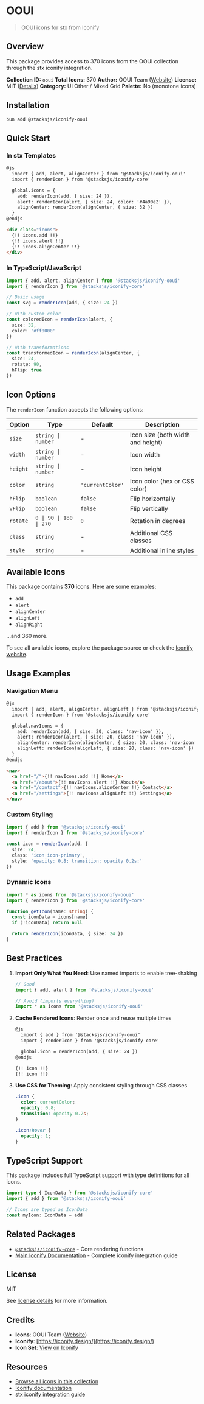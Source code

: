 # OOUI

> OOUI icons for stx from Iconify

## Overview

This package provides access to 370 icons from the OOUI collection through the stx iconify integration.

**Collection ID:** `ooui`
**Total Icons:** 370
**Author:** OOUI Team ([Website](https://github.com/wikimedia/oojs-ui))
**License:** MIT ([Details](https://github.com/wikimedia/oojs-ui/blob/master/LICENSE-MIT))
**Category:** UI Other / Mixed Grid
**Palette:** No (monotone icons)

## Installation

```bash
bun add @stacksjs/iconify-ooui
```

## Quick Start

### In stx Templates

```html
@js
  import { add, alert, alignCenter } from '@stacksjs/iconify-ooui'
  import { renderIcon } from '@stacksjs/iconify-core'

  global.icons = {
    add: renderIcon(add, { size: 24 }),
    alert: renderIcon(alert, { size: 24, color: '#4a90e2' }),
    alignCenter: renderIcon(alignCenter, { size: 32 })
  }
@endjs

<div class="icons">
  {!! icons.add !!}
  {!! icons.alert !!}
  {!! icons.alignCenter !!}
</div>
```

### In TypeScript/JavaScript

```typescript
import { add, alert, alignCenter } from '@stacksjs/iconify-ooui'
import { renderIcon } from '@stacksjs/iconify-core'

// Basic usage
const svg = renderIcon(add, { size: 24 })

// With custom color
const coloredIcon = renderIcon(alert, {
  size: 32,
  color: '#ff0000'
})

// With transformations
const transformedIcon = renderIcon(alignCenter, {
  size: 24,
  rotate: 90,
  hFlip: true
})
```

## Icon Options

The `renderIcon` function accepts the following options:

| Option | Type | Default | Description |
|--------|------|---------|-------------|
| `size` | `string \| number` | - | Icon size (both width and height) |
| `width` | `string \| number` | - | Icon width |
| `height` | `string \| number` | - | Icon height |
| `color` | `string` | `'currentColor'` | Icon color (hex or CSS color) |
| `hFlip` | `boolean` | `false` | Flip horizontally |
| `vFlip` | `boolean` | `false` | Flip vertically |
| `rotate` | `0 \| 90 \| 180 \| 270` | `0` | Rotation in degrees |
| `class` | `string` | - | Additional CSS classes |
| `style` | `string` | - | Additional inline styles |

## Available Icons

This package contains **370** icons. Here are some examples:

- `add`
- `alert`
- `alignCenter`
- `alignLeft`
- `alignRight`

...and 360 more.

To see all available icons, explore the package source or check the [Iconify website](https://icon-sets.iconify.design/ooui/).

## Usage Examples

### Navigation Menu

```html
@js
  import { add, alert, alignCenter, alignLeft } from '@stacksjs/iconify-ooui'
  import { renderIcon } from '@stacksjs/iconify-core'

  global.navIcons = {
    add: renderIcon(add, { size: 20, class: 'nav-icon' }),
    alert: renderIcon(alert, { size: 20, class: 'nav-icon' }),
    alignCenter: renderIcon(alignCenter, { size: 20, class: 'nav-icon' }),
    alignLeft: renderIcon(alignLeft, { size: 20, class: 'nav-icon' })
  }
@endjs

<nav>
  <a href="/">{!! navIcons.add !!} Home</a>
  <a href="/about">{!! navIcons.alert !!} About</a>
  <a href="/contact">{!! navIcons.alignCenter !!} Contact</a>
  <a href="/settings">{!! navIcons.alignLeft !!} Settings</a>
</nav>
```

### Custom Styling

```typescript
import { add } from '@stacksjs/iconify-ooui'
import { renderIcon } from '@stacksjs/iconify-core'

const icon = renderIcon(add, {
  size: 24,
  class: 'icon icon-primary',
  style: 'opacity: 0.8; transition: opacity 0.2s;'
})
```

### Dynamic Icons

```typescript
import * as icons from '@stacksjs/iconify-ooui'
import { renderIcon } from '@stacksjs/iconify-core'

function getIcon(name: string) {
  const iconData = icons[name]
  if (!iconData) return null

  return renderIcon(iconData, { size: 24 })
}
```

## Best Practices

1. **Import Only What You Need**: Use named imports to enable tree-shaking
   ```typescript
   // Good
   import { add, alert } from '@stacksjs/iconify-ooui'

   // Avoid (imports everything)
   import * as icons from '@stacksjs/iconify-ooui'
   ```

2. **Cache Rendered Icons**: Render once and reuse multiple times
   ```html
   @js
     import { add } from '@stacksjs/iconify-ooui'
     import { renderIcon } from '@stacksjs/iconify-core'

     global.icon = renderIcon(add, { size: 24 })
   @endjs

   {!! icon !!}
   {!! icon !!}
   ```

3. **Use CSS for Theming**: Apply consistent styling through CSS classes
   ```css
   .icon {
     color: currentColor;
     opacity: 0.8;
     transition: opacity 0.2s;
   }

   .icon:hover {
     opacity: 1;
   }
   ```

## TypeScript Support

This package includes full TypeScript support with type definitions for all icons.

```typescript
import type { IconData } from '@stacksjs/iconify-core'
import { add } from '@stacksjs/iconify-ooui'

// Icons are typed as IconData
const myIcon: IconData = add
```

## Related Packages

- [`@stacksjs/iconify-core`](../iconify-core) - Core rendering functions
- [Main Iconify Documentation](../../docs/iconify.md) - Complete iconify integration guide

## License

MIT

See [license details](https://github.com/wikimedia/oojs-ui/blob/master/LICENSE-MIT) for more information.

## Credits

- **Icons**: OOUI Team ([Website](https://github.com/wikimedia/oojs-ui))
- **Iconify**: [https://iconify.design/](https://iconify.design/)
- **Icon Set**: [View on Iconify](https://icon-sets.iconify.design/ooui/)

## Resources

- [Browse all icons in this collection](https://icon-sets.iconify.design/ooui/)
- [Iconify documentation](https://iconify.design/docs/)
- [stx iconify integration guide](../../docs/iconify.md)
